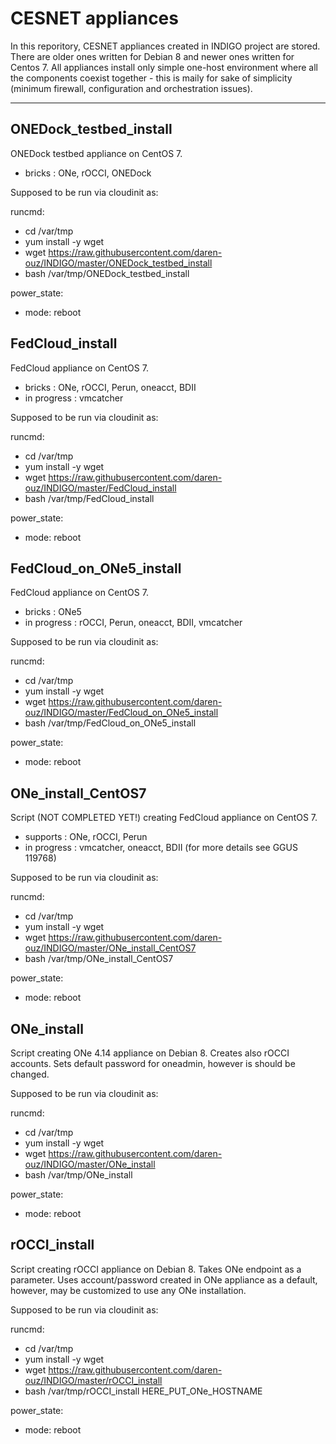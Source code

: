 # CESNET appliances

In this reporitory, CESNET appliances created in INDIGO project are stored. There are older ones written for Debian 8 and newer ones written for Centos 7. All appliances install only simple one-host environment where all the components coexist together - this is maily for sake of simplicity (minimum firewall, configuration and orchestration issues).

---

## ONEDock_testbed_install

ONEDock testbed appliance on CentOS 7. 

- bricks    : ONe, rOCCI, ONEDock

Supposed to be run via cloudinit as:

runcmd:
- cd /var/tmp
- yum install -y wget
- wget https://raw.githubusercontent.com/daren-ouz/INDIGO/master/ONEDock_testbed_install
- bash /var/tmp/ONEDock_testbed_install

power_state:
- mode: reboot



## FedCloud_install

FedCloud appliance on CentOS 7. 

- bricks    : ONe, rOCCI, Perun, oneacct, BDII
- in progress : vmcatcher

Supposed to be run via cloudinit as:

runcmd:
- cd /var/tmp
- yum install -y wget
- wget https://raw.githubusercontent.com/daren-ouz/INDIGO/master/FedCloud_install
- bash /var/tmp/FedCloud_install

power_state:
- mode: reboot



## FedCloud_on_ONe5_install

FedCloud appliance on CentOS 7. 

- bricks    : ONe5
- in progress : rOCCI, Perun, oneacct, BDII, vmcatcher

Supposed to be run via cloudinit as:

runcmd:
- cd /var/tmp
- yum install -y wget
- wget https://raw.githubusercontent.com/daren-ouz/INDIGO/master/FedCloud_on_ONe5_install
- bash /var/tmp/FedCloud_on_ONe5_install

power_state:
- mode: reboot




## ONe_install_CentOS7

Script (NOT COMPLETED YET!) creating FedCloud appliance on CentOS 7. 

- supports    : ONe, rOCCI, Perun
- in progress : vmcatcher, oneacct, BDII (for more details see GGUS 119768)

Supposed to be run via cloudinit as:

runcmd:
- cd /var/tmp
- yum install -y wget
- wget https://raw.githubusercontent.com/daren-ouz/INDIGO/master/ONe_install_CentOS7
- bash /var/tmp/ONe_install_CentOS7

power_state:
- mode: reboot



## ONe_install

Script creating ONe 4.14 appliance on Debian 8. Creates also rOCCI accounts. Sets default password for oneadmin, however is should be changed.

Supposed to be run via cloudinit as:

runcmd:
- cd /var/tmp
- yum install -y wget
- wget https://raw.githubusercontent.com/daren-ouz/INDIGO/master/ONe_install
- bash /var/tmp/ONe_install

power_state:
- mode: reboot



## rOCCI_install

Script creating rOCCI appliance on Debian 8. Takes ONe endpoint as a parameter. Uses account/password created in ONe appliance as a default, however, may be customized to use any ONe installation. 

Supposed to be run via cloudinit as:

runcmd:
- cd /var/tmp
- yum install -y wget
- wget https://raw.githubusercontent.com/daren-ouz/INDIGO/master/rOCCI_install
- bash /var/tmp/rOCCI_install HERE_PUT_ONe_HOSTNAME

power_state:
- mode: reboot




